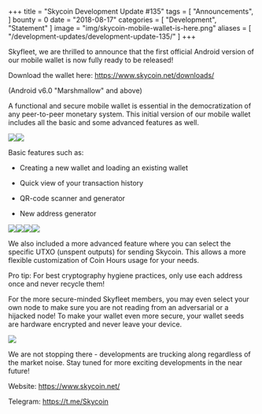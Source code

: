 +++
title = "Skycoin Development Update #135"
tags = [ "Announcements", ]
bounty = 0
date = "2018-08-17"
categories = [ "Development", "Statement" ]
image = "img/skycoin-mobile-wallet-is-here.png"
aliases = [
	"/development-updates/development-update-135/"
]
+++

Skyfleet, we are thrilled to announce that the first official Android version of our mobile wallet is now fully ready to be released!

Download the wallet here: <https://www.skycoin.net/downloads/>

(Android v6.0 "Marshmallow" and above)

A functional and secure mobile wallet is essential in the democratization of any peer-to-peer monetary system. This initial version of our mobile wallet includes all the basic and some advanced features as well.

![](/img/skycoin_screen_wallet_list.png)![](/img/skycoin_screen_wallet_details.png)

Basic features such as:

-   Creating a new wallet and loading an existing wallet

-   Quick view of your transaction history

-   QR-code scanner and generator

-   New address generator

![](/img/skycoin_screen_qr-code.png)![](/img/skycoin_screen_transactions.png)![](/img/skycoin_screen_basic_send.png)![](/img/skycoin_screen_tx-detail.png)

We also included a more advanced feature where you can select the specific UTXO (unspent outputs) for sending Skycoin. This allows a more flexible customization of Coin Hours usage for your needs.

Pro tip: For best cryptography hygiene practices, only use each address once and never recycle them!

For the more secure-minded Skyfleet members, you may even select your own node to make sure you are not reading from an adversarial or a hijacked node! To make your wallet even more secure, your wallet seeds are hardware encrypted and never leave your device.

![](/img/skycoin_screen_advanced_2.png)

We are not stopping there - developments are trucking along regardless of the market noise. Stay tuned for more exciting developments in the near future!

Website: <https://www.skycoin.net/>

Telegram: <https://t.me/Skycoin>
